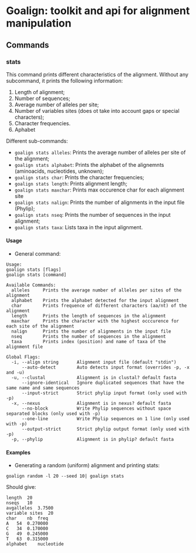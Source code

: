 # Goalign: toolkit and api for alignment manipulation

## Commands

### stats
This command prints different characteristics of the alignment.
Without any subcommand, it prints the following information:
1. Length of alignment;
2. Number of sequences;
3. Average number of alleles per site;
4. Number of variables sites (does ot take into account gaps or special characters);
5. Character frequencies.
6. Aphabet

Different sub-commands:
* `goalign stats alleles`: Prints the average number of alleles per site of the alignment;
* `goalign stats alphabet`: Prints the alphabet of the alignemnts (aminoacids, nucleotides, unknown);
* `goalign stats char`: Prints the character frequencies;
* `goalign stats length`: Prints alignment length;
* `goalign stats maxchar`: Prints max occurence char for each alignment site
* `goalign stats nalign`: Prints the number of alignments in the input file (Phylip);
* `goalign stats nseq`: Prints the number of sequences in the input alignment;
* `goalign stats taxa`: Lists taxa in the input alignment.

#### Usage
* General command:
```
Usage:
goalign stats [flags]
goalign stats [command]
  
Available Commands:
  alleles     Prints the average number of alleles per sites of the alignment
  alphabet    Prints the alphabet detected for the input alignment
  char        Prints frequence of different characters (aa/nt) of the alignment
  length      Prints the length of sequences in the alignment
  maxchar     Prints the character with the highest occcurence for each site of the alignment
  nalign      Prints the number of alignments in the input file
  nseq        Prints the number of sequences in the alignment
  taxa        Prints index (position) and name of taxa of the alignment file
			  
Global Flags:
  -i, --align string       Alignment input file (default "stdin")
      --auto-detect        Auto detects input format (overrides -p, -x and -u)
  -u, --clustal            Alignment is in clustal? default fasta
      --ignore-identical   Ignore duplicated sequences that have the same name and same sequences
      --input-strict       Strict phylip input format (only used with -p)
  -x, --nexus              Alignment is in nexus? default fasta
      --no-block           Write Phylip sequences without space separated blocks (only used with -p)
      --one-line           Write Phylip sequences on 1 line (only used with -p)
      --output-strict      Strict phylip output format (only used with -p)
  -p, --phylip             Alignment is in phylip? default fasta
```

#### Examples
* Generating a random (uniform) alignment and printing stats:
```
goalign random -l 20 --seed 10| goalign stats
```

Should give:
```
length	20
nseqs	10
avgalleles	3.7500
variable sites	20
char	nb	freq
A	54	0.270000
C	34	0.170000
G	49	0.245000
T	63	0.315000
alphabet	nucleotide
```
